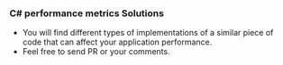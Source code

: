### C# performance metrics Solutions

 - You will find different types of implementations of a similar piece of code that can affect your application performance.
 - Feel free to send PR or your comments.